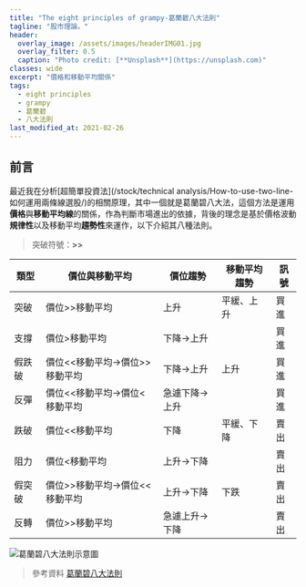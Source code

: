 ```yaml
---
title: "The eight principles of grampy-葛蘭碧八大法則"
tagline: "股市理論。"
header:
  overlay_image: /assets/images/headerIMG01.jpg
  overlay_filter: 0.5
  caption: "Photo credit: [**Unsplash**](https://unsplash.com)"
classes: wide
excerpt: "價格和移動平均關係"
tags:
  - eight principles
  - grampy
  - 葛蘭碧
  - 八大法則
last_modified_at: 2021-02-26
---
```

## 前言
最近我在分析[超簡單投資法](/stock/technical analysis/How-to-use-two-line-如何運用兩條線選股/)的相關原理，其中一個就是葛蘭碧八大法，這個方法是運用**價格**與**移動平均線**的關係，作為判斷市場進出的依據，背後的理念是基於價格波動**規律性**以及移動平均**趨勢性**來運作，以下介紹其八種法則。

> 突破符號：**>>**

|類型|價位與移動平均|價位趨勢|移動平均趨勢|訊號|
|--|--|--|--|--|
|突破|價位>>移動平均|上升|平緩、上升|買進|
|支撐|價位>移動平均|下降->上升||買進|
|假跌破|價位<<移動平均->價位>>移動平均|下降->上升|上升|買進|
|反彈|價位<<移動平均->價位<移動平均|急遽下降->上升||買進|
|跌破|價位<<移動平均|下降|平緩、下降|賣出|
|阻力|價位<移動平均|上升->下降||賣出|
|假突破|價位>>移動平均->價位<<移動平均|上升->下降|下跌|賣出|
|反轉|價位>>移動平均|急遽上升->下降||賣出|

![葛蘭碧八大法則示意圖](https://i.imgur.com/zQBJNiS.jpg)

> 參考資料
> [葛蘭碧八大法則](https://www.moneydj.com/KMDJ/Wiki/WikiViewer.aspx?KeyID=e9ec72de-5998-431b-bdaa-03f1447f95b0)  
<!--stackedit_data:
eyJoaXN0b3J5IjpbMTA4MjEwNDM2LDM0MzQ2MjcsMTcxNTQ0MT
k1MiwtNTE0MjQzMDMzLC0xNjgyMjAxMjIwLDEwNTcxNzAxMjBd
fQ==
-->